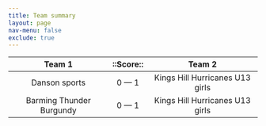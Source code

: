 ```yaml
---
title: Team summary
layout: page
nav-menu: false
exclude: true
---
```




|          Team 1          |  ::Score::  |             Team 2              |
|:------------------------:|:-----------:|:-------------------------------:|
|      Danson sports       | 0 &mdash; 1 | Kings Hill Hurricanes U13 girls |
| Barming Thunder Burgundy | 0 &mdash; 1 | Kings Hill Hurricanes U13 girls |

 <br /><br /><br />